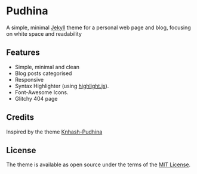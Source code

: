 # Pudhina
A simple, minimal [Jekyll](jekyllrb.com) theme for a personal web page and blog, focusing on white space and readability

## Features
- Simple, minimal and clean
- Blog posts categorised
- Responsive
- Syntax Highlighter (using [highlight.js](https://highlightjs.org/)).
- Font-Awesome Icons.
- Glitchy 404 page

## Credits
Inspired by the theme [Knhash-Pudhina](https://knhash.github.io/Pudhina/)

## License
The theme is available as open source under the terms of the [MIT License](http://opensource.org/licenses/MIT).
